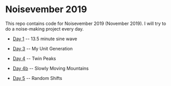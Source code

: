 # Noisevember 2019

This repo contains code for Noisevember 2019 (November 2019). I will
try to do a noise-making project every day.

* [Day 1](day-01) -- 13.5 minute sine wave

* [Day 3](day-03) -- My Unit Generation

* [Day 4](day-04) -- Twin Peaks

* [Day 4b](day-04b) -- Slowly Moving Mountains

* [Day 5](day-05) -- Random Shifts
